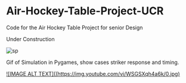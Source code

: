 # Air-Hockey-Table-Project-UCR
Code for the Air Hockey Table Project  for senior Design

Under Construction 

![sp](https://user-images.githubusercontent.com/59685316/115223539-c093aa80-a0c0-11eb-866c-c328998f38cd.gif)

Gif of Simulation in Pygames, show cases striker response and timing.

[![IMAGE ALT TEXT]((https://img.youtube.com/vi/WSGSXqh4a6k/0.jpg)](https://www.youtube.com/watch?v=WSGSXqh4a6k&feature=youtu.be "B.O.R.K. Air Hockey Robot")

